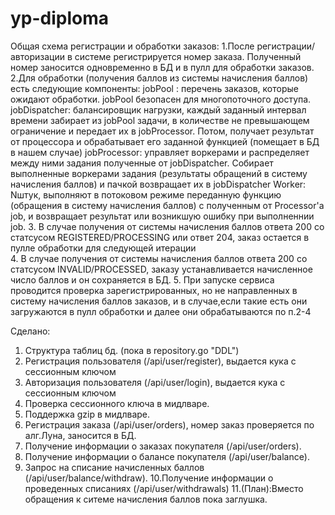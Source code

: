 # yp-diploma

Общая схема регистрации и обработки заказов:
1.После регистрации/авторизации в системе регистрируется номер заказа. Полученный номер заносится одновременно в БД и в пулл для обработки заказов.
2.Для обработки (получения баллов из системы начисления баллов) есть следующие компоненты:
jobPool : перечень заказов, которые ожидают обработки. jobPool безопасен для многопоточного доступа.
jobDispatcher: балансировщик нагрузки, каждый заданный интервал времени забирает из jobPool задачи, в количестве не превышающем ограничение и передает их в jobProcessor. Потом, получает результат от процессора и обрабатывает его заданной функцией (помещает в БД в нашем случае)
jobProcessor: управляет воркерами и распределяет между ними задания полученные от jobDispatcher. Собирает выполненные воркерами задания (результаты обращений в систему начисления баллов) и пачкой возвращает их в jobDispatcher
Worker: Nштук, выполняют в потоковом режиме переданную функцию (обращения в систему начисления баллов) с полученным от Processor'а job, и возвращает результат или возникшую ошибку при выполненнии job.
3. В случае получения от системы начисления баллов ответа 200 со статсусом REGISTERED/PROCESSING или ответ 204, заказ остается в пулле обработки для следующей итерации  
4. В случае получения от системы начисления баллов ответа 200 со статсусом INVALID/PROCESSED, заказу устанавливается начисленное число баллов и он сохраняется в БД.
5. При запуске сервиса проводится проверка зарегистрированных, но не направленных в систему начисления баллов заказов, и в случае,если такие есть они загружаются в пулл обработки и далее они обрабатываются по п.2-4

Сделано:
1. Структура таблиц бд. (пока в repository.go "DDL") 
2. Регистрация пользователя (/api/user/register), выдается кука с сессионным ключом
3. Авторизация пользователя (/api/user/login), выдается кука с сессионным ключом
4. Проверка сессионного ключа в мидлваре.
5. Поддержка gzip в мидлваре.
6. Регистрация заказа (/api/user/orders), номер заказ проверяется по алг.Луна, заносится в БД.
7. Получение информации о заказах покупателя (/api/user/orders). 
8. Получение информации о балансе покупателя (/api/user/balance).
9. Запрос на списание начисленных баллов (/api/user/balance/withdraw).
10.Получение информации о проведенных списаниях (/api/user/withdrawals)
11.(План):Вместо обращения к ситеме начисления баллов пока заглушка.
